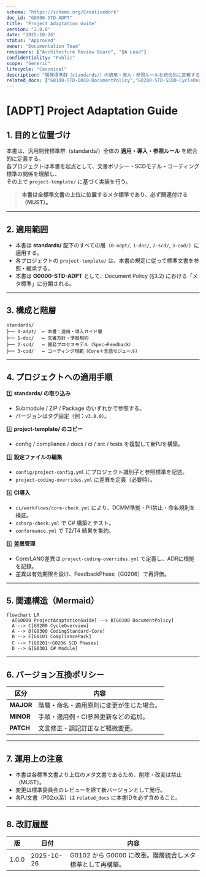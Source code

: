 ```yaml
---
schema: "https://schema.org/CreativeWork"
doc_id: "G0000-STD-ADPT"
title: "Project Adaptation Guide"
version: "2.0.0"
date: "2025-10-26"
status: "Approved"
owner: "Documentation Team"
reviewers: ["Architecture Review Board", "QA Lead"]
confidentiality: "Public"
scope: "Generic"
lifecycle: "Canonical"
description: "開発標準群（standards/）の適用・導入・参照ルールを統合的に定義するメタ標準文書。"
related_docs: ["G0100-STD-DOC0-DocumentPolicy","G0200-STD-SCD0-CycleOverview","G0300-STD-COD0-CodingStandard"]
---
```


# [ADPT] Project Adaptation Guide

## 1. 目的と位置づけ
本書は、汎用開発標準群（standards/）全体の **適用・導入・参照ルール** を統合的に定義する。  
各プロジェクトは本書を起点として、文書ポリシー・SCDモデル・コーディング標準の関係を理解し、  
その上で `project-template/` に基づく実装を行う。

> **本書は全標準文書の上位に位置するメタ標準であり、必ず関連付ける（MUST）。**

---

## 2. 適用範囲
- 本書は **standards/** 配下のすべての層（`0-adpt/`, `1-doc/`, `2-scd/`, `3-cod/`）に適用する。  
- 各プロジェクトの `project-template/` は、本書の規定に従って標準文書を参照・継承する。  
- 本書は **G0000-STD-ADPT** として、Document Policy (§3.2) における「メタ標準」に分類される。

---

## 3. 構成と階層
```plaintext
standards/
├── 0-adpt/  ← 本書：適用・導入ガイド層
├── 1-doc/   ← 文書方針・準拠規約
├── 2-scd/   ← 開発プロセスモデル（Spec→Feedback）
├── 3-cod/   ← コーディング規範（Core＋言語モジュール）
```

---

## 4. プロジェクトへの適用手順
1️⃣ **standards/ の取り込み**
- Submodule / ZIP / Package のいずれかで参照する。  
- バージョンはタグ固定（例：`v3.0.0`）。  

2️⃣ **project-template/ のコピー**
- config / compliance / docs / ci / src / tests を複製して新PJを構築。  

3️⃣ **設定ファイルの編集**
- `config/project-config.yml` にプロジェクト識別子と参照標準を記述。  
- `project-coding-overrides.yml` に差異を定義（必要時）。  

4️⃣ **CI導入**
- `ci/workflows/core-check.yml` により、DCMM準拠・PII禁止・命名規則を検証。  
- `csharp-check.yml` で C# 構築とテスト。  
- `conformance.yml` で T2/T4 結果を集約。  

5️⃣ **差異管理**
- Core/LANG差異は `project-coding-overrides.yml` で定義し、ADRに根拠を記録。  
- 差異は有効期限を設け、FeedbackPhase（G0206）で再評価。

---

## 5. 関連構造（Mermaid）
```mermaid
flowchart LR
  A[G0000 ProjectAdaptationGuide] --> B[G0100 DocumentPolicy]
  A --> C[G0200 CycleOverview]
  A --> D[G0300 CodingStandard-Core]
  B --> E[G0101 CompliancePack]
  C --> F[G0201〜G0206 SCD Phases]
  D --> G[G0301 C# Module]
```

---

## 6. バージョン互換ポリシー
| 区分 | 内容 |
|------|------|
| **MAJOR** | 階層・命名・適用原則に変更が生じた場合。 |
| **MINOR** | 手順・適用例・CI参照更新などの追加。 |
| **PATCH** | 文言修正・誤記訂正など軽微変更。 |

---

## 7. 運用上の注意
- 本書は各標準文書より上位のメタ文書であるため、削除・改変は禁止（MUST）。  
- 変更は標準委員会のレビューを経て新バージョンとして発行。  
- 各PJ文書（P02xx系）は `related_docs` に本書IDを必ず含めること。  

---

## 8. 改訂履歴
| 版 | 日付 | 内容 |
|----|------|------|
| 1.0.0 | 2025-10-26 | G0102 から G0000 に改番。階層統合しメタ標準として再構築。 |
